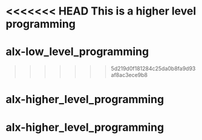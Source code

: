 <<<<<<< HEAD
This is a higher level programming
=======
# alx-low_level_programming
>>>>>>> 5d219d0f181284c25da0b8fa9d93af8ac3ece9b8
# alx-higher_level_programming
# alx-higher_level_programming
